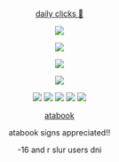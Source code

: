 <div align="center">

[daily clicks :watermelon:](https://arab.org/click-to-help/palestine/)

![](https://komarev.com/ghpvc/?username=sacredlustre&color=bb000d&base=10&style=plastic&label=ENGINESNARL)

![](https://i.imgur.com/7YswaYi.png)

![](https://i.imgur.com/nGsZzt6.png)

![](https://i.imgur.com/7YswaYi.png)

![](https://gifcity.carrd.co/assets/images/gallery60/9fbc1e5f.gif?v=e3c0bc0f) ![](https://64.media.tumblr.com/8c691a554724661e8dec7df3fcad3bce/0c820f0998983673-b2/s250x400/651896322d41c7a4200fb654bc29136e40b4aced.pnj) ![](https://i.imgur.com/J8A8GV3.gif) ![](https://64.media.tumblr.com/c74c07120848f7e9e56c1dab90045360/ddc13e375b772fda-7f/s100x200/abe1647dced8fc11c5bff20608d5e147f15a03b7.pnj) ![](https://i.imgur.com/6K3DGBM.jpeg)

[atabook](https://instrumentality.atabook.org/)

atabook signs appreciated!!

-16 and r slur users dni

